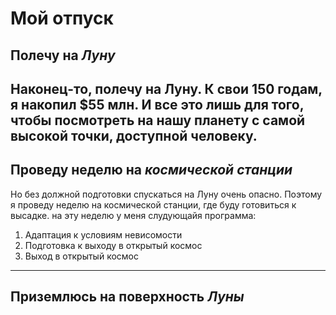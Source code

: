 # Мой отпуск

## Полечу на *Луну*
Наконец-то, полечу на Луну. К свои 150 годам, я накопил $55 млн. И все это лишь для того, чтобы посмотреть на нашу планету с самой высокой точки, доступной человеку. 
---
## Проведу неделю на *космической станции*
Но без должной подготовки спускаться на Луну очень опасно. Поэтому я проведу неделю на космической станции, где буду готовиться к высадке.
на эту неделю у меня слудующайя программа:
1. Адаптация к условиям невисомости
2. Подготовка к выходу в открытый космос
3. Выход в открытый космос

---
## Приземлюсь на поверхность *Луны*
